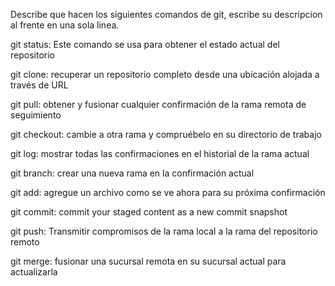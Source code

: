 Describe que hacen los siguientes comandos de git, escribe su descripcion al frente en una sola linea.

git status: Este comando se usa para obtener el estado actual del repositorio

git clone: recuperar un repositorio completo desde una ubicación alojada a través de URL

git pull: obtener y fusionar cualquier confirmación de la rama remota de seguimiento

git checkout: cambie a otra rama y compruébelo en su directorio de trabajo

git log: mostrar todas las confirmaciones en el historial de la rama actual

git branch: crear una nueva rama en la confirmación actual

git add: agregue un archivo como se ve ahora para su próxima confirmación

git commit: commit your staged content as a new commit snapshot

git push: Transmitir compromisos de la rama local a la rama del repositorio remoto

git merge: fusionar una sucursal remota en su sucursal actual para actualizarla
